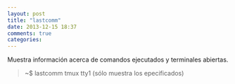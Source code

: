 ```yaml
---
layout: post
title: "lastcomm"
date: 2013-12-15 18:37
comments: true
categories: 
---
```

Muestra información acerca de comandos ejecutados y terminales abiertas.

>~$ lastcomm tmux tty1 (sólo muestra los epecificados)

